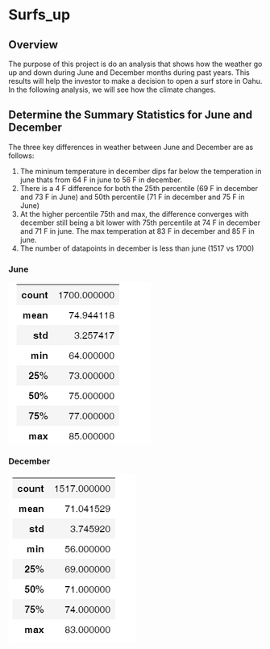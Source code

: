 # Surfs_up

## Overview 
The purpose of this project is do an analysis that shows how the weather go up and down during June and December months during past years. This results will help the investor to make a decision to open a surf store in Oahu. In the following analysis, we will see how the climate changes. 

##  Determine the Summary Statistics for June and December 
The three key differences in weather between June and December are as follows:
1. The mininum temperature in december dips far below the temperation in june thats from 64 F in june to 56 F in december.
2. There is a 4 F difference for both the 25th percentile (69 F in december and 73 F in June) and 50th percentile (71 F in december and 75 F in June)
3. At the higher percentile 75th and max, the difference converges with december still being a bit lower with 75th percentile at 74 F in december and 71 F in june. The max temperation at 83 F in december and 85 F in june.
4. The number of datapoints in december is less than june (1517 vs 1700)

### June
![](https://github.com/santiagocy6/Surfs_up/blob/main/June%20Statitics.png)

### December
![second](https://github.com/santiagocy6/Surfs_up/blob/main/December%20Statitics.png)


